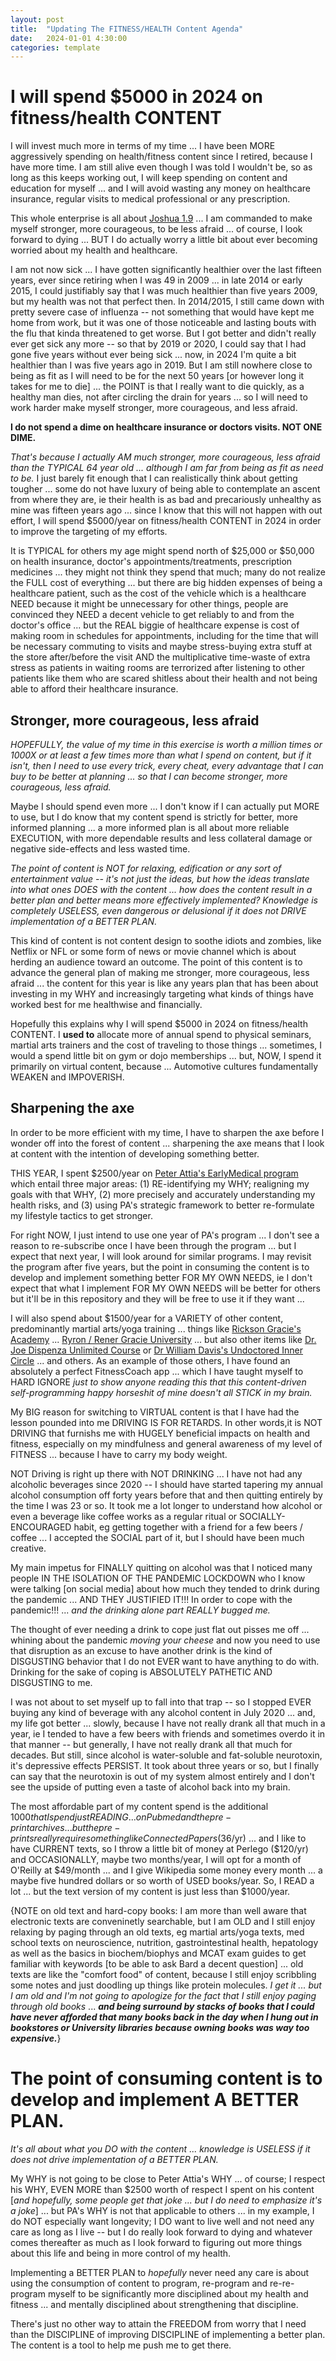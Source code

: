 ```yaml
---
layout: post
title:  "Updating The FITNESS/HEALTH Content Agenda"
date:   2024-01-01 4:30:00
categories: template
---
```






# I will spend $5000 in 2024 on fitness/health CONTENT

I will invest much more in terms of my time ... I have been MORE aggressively spending on health/fitness content since I retired, because I have more time.  I am still alive even though I was told I wouldn't be, so as long as this keeps working out, I will keep spending on content and education for myself ... and I will avoid wasting any money on healthcare insurance, regular visits to medical professional or any prescription.

This whole enterprise is all about [Joshua 1.9](https://www.biblestudytools.com/joshua/1-9-compare.html) ... I am commanded to make myself stronger, more courageous, to be less afraid ... of course, I look forward to dying ... BUT I do actually worry a little bit about ever becoming worried about my health and healthcare.

I am not now sick ... I have gotten significantly healthier over the last fifteen years, ever since retiring when I was 49 in 2009 ... in late 2014 or early 2015, I could justifiably say that I was much healthier than five years 2009, but my health was not that perfect then.  In 2014/2015, I still came down with pretty severe case of influenza -- not something that would have kept me home from work, but it was one of those noticeable and lasting bouts with the flu that kinda threatened to get worse.  But I got better and didn't really ever get sick any more -- so that by 2019 or 2020, I could say that I had gone five years without ever being sick ... now, in 2024 I'm quite a bit healthier than I was five years ago in 2019.  But I am still nowhere close to being as fit as I will need to be for the next 50 years [or however long it takes for me to die] ... the POINT is that I really want to die quickly, as a healthy man dies, not after circling the drain for years ... so I will need to work harder make myself stronger, more courageous, and less afraid.

**I do not spend a dime on healthcare insurance or doctors visits.  NOT ONE DIME.** 

*That's because I actually AM much stronger, more courageous, less afraid than the TYPICAL 64 year old ... although I am far from being as fit as need to be.*  I just barely fit enough that I can realistically think about getting tougher ... some do not have luxury of being able to contemplate an ascent from where they are, ie their health is as bad and precariously unhealthy as mine was fifteen years ago ... since I know that this will not happen with out effort, I will spend $5000/year on fitness/health CONTENT in 2024 in order to improve the targeting of my efforts.

It is TYPICAL for others my age might spend north of $25,000 or $50,000 on health insurance, doctor's appointments/treatments, prescription medicines ... they might not think they spend that much; many do not realize the FULL cost of everything ... but there are big hidden expenses of being a healthcare patient, such as the cost of the vehicle which is a healthcare NEED because it might be unnecessary for other things, people are convinced they NEED a decent vehicle to get reliably to and from the doctor's office ... but the REAL biggie of healthcare expense is cost of making room in schedules for appointments, including for the time that will be necessary commuting to visits and maybe stress-buying extra stuff at the store after/before the visit AND the multiplicative time-waste of extra stress as patients in waiting rooms are terrorized after listening to other patients like them who are scared shitless about their health and not being able to afford their healthcare insurance.

## Stronger, more courageous, less afraid

*HOPEFULLY, the value of my time in this exercise is worth a million times or 1000X or at least a few times more than what I spend on content, but if it isn't, then I need to use every trick, every cheat, every advantage that I can buy to be better at planning ...  so that I can become stronger, more courageous, less afraid.*

Maybe I should spend even more ... I don't know if I can actually put MORE to use, but I do know that my content spend is strictly for better, more informed planning ... a more informed plan is all about more reliable EXECUTION, with more dependable results and less collateral damage or negative side-effects and less wasted time. 

*The point of content is NOT for relaxing, edification or any sort of entertainment value -- it's not just the ideas, but how the ideas translate into what ones DOES with the content ... how does the content result in a better plan and better means more effectively implemented? Knowledge is completely USELESS, even dangerous or delusional if it does not DRIVE implementation of a BETTER PLAN.*

This kind of content is not content design to soothe idiots and zombies, like Netflix or NFL or some form of news or movie channel which is about herding an audience toward an outcome. The point of this content is to advance the general plan of making me stronger, more courageous, less afraid ... the content for this year is like any years plan that has been about investing in my WHY and increasingly targeting what kinds of things have worked best for me healthwise and financially. 

Hopefully this explains why I will spend $5000 in 2024 on fitness/health CONTENT.  I **used to** allocate more of annual spend to physical seminars, martial arts trainers and the cost of traveling to those things ... sometimes, I would a spend little bit on gym or dojo memberships ... but, NOW, I spend it primarily on virtual content, because ... Automotive cultures fundamentally WEAKEN and IMPOVERISH.

## Sharpening the axe

In order to be more efficient with my time, I have to sharpen the axe before I wonder off into the forest of content ... sharpening the axe means that I look at content with the intention of developing something better.  

THIS YEAR, I spent $2500/year on [Peter Attia's EarlyMedical program](https://earlymedical.com/lessons/welcome-to-early/#1-5-our-core-frameworks) which entail three major areas: (1) RE-identifying my WHY; realigning my goals with that WHY, (2) more precisely and accurately understanding my health risks, and (3) using PA's strategic framework to better re-formulate my lifestyle tactics to get stronger. 

For right NOW, I just intend to use one year of PA's program ... I don't see a reason to re-subscribe once I have been through the program ... but I expect that next year, I will look around for similar programs. I may revisit the program after five years, but the point in consuming the content is to develop and implement something better FOR MY OWN NEEDS, ie I don't expect that what I implement FOR MY OWN NEEDS will be better for others but it'll be in this repository and they will be free to use it if they want ...

I will also spend about $1500/year for a VARIETY of other content, predominantly martial arts/yoga training ... things like [Rickson Gracie's Academy](https://rickson.academy/en) ... [Ryron / Rener Gracie University](https://www.gracieuniversity.com/) ... but also other items like [Dr. Joe Dispenza Unlimited Course](https://drjoedispenza.com/) or [Dr William Davis's Undoctored Inner Circle](https://innercircle.drdavisinfinitehealth.com/default.aspx) ... and others. As an example of those others, I have found an absolutely a perfect FitnessCoach app ... which I have taught myself to HARD IGNORE *just to show anyone reading this that this content-driven self-programming happy horseshit of mine doesn't all STICK in my brain.*  

My BIG reason for switching to VIRTUAL content is that I have had the lesson pounded into me DRIVING IS FOR RETARDS.  In other words,it is NOT DRIVING that furnishs me with HUGELY beneficial impacts on health and fitness, especially on my mindfulness and general awareness of my level of FITNESS ... because I have to carry my body weight. 

NOT Driving is right up there with NOT DRINKING ... I have not had any alcoholic beverages since 2020 -- I should have started tapering my annual alcohol consumption off forty years before that and then quitting entirely by the time I was 23 or so.  It took me a lot longer to understand how alcohol or even a beverage like coffee works as a regular ritual or SOCIALLY-ENCOURAGED habit, eg getting together with a friend for a few beers / coffee ... I accepted the SOCIAL part of it, but I should have been much creative.

My main impetus for FINALLY quitting on alcohol was that I noticed many people IN THE ISOLATION OF THE PANDEMIC LOCKDOWN who I know were talking [on social media] about how much they tended to drink during the pandemic ... AND THEY JUSTIFIED IT!!! In order to cope with the pandemic!!! ... *and the drinking alone part REALLY bugged me.* 

The thought of ever needing a drink to cope just flat out pisses me off ... whining about the pandemic *moving your cheese* and now you need to use that disruption as an excuse to have another drink is the kind of DISGUSTING behavior that I do not EVER want to have anything to do with. Drinking for the sake of coping is ABSOLUTELY PATHETIC AND DISGUSTING to me.

I was not about to set myself up to fall into that trap -- so I stopped EVER buying any kind of beverage with any alcohol content in July 2020 ... and, my life got better ... slowly, because I have not really drank all that much in a year, ie I tended to have a few beers with friends and sometimes overdo it in that manner -- but generally, I have not really drank all that much for decades. But still, since alcohol is water-soluble and fat-soluble neurotoxin, it's depressive effects PERSIST. It took about three years or so, but I finally can say that the neurotoxin is out of my system almost entirely and I don't see the upside of putting even a taste of alcohol back into my brain. 

The most affordable part of my content spend is the additional $1000 that I spend just READING ... on Pubmed and the pre-print archives ... but the pre-prints really require something like ConnectedPapers ($36/yr) ... and I like to have CURRENT texts, so I throw a little bit of money at Perlego ($120/yr) and OCCASIONALLY, maybe two months/year, I will opt for a month of O'Reilly at $49/month ... and I give Wikipedia some money every month ... a maybe five hundred dollars or so worth of USED books/year.  So, I READ a lot ... but the text version of my content is just less than $1000/year.

{NOTE on old text and hard-copy books: I am more than well aware that electronic texts are conveninetly searchable, but I am OLD and I still enjoy relaxing by paging through an old texts, eg martial arts/yoga texts, med school texts on neuroscience, nutrition, gastrointestinal health, hepatology as well as the basics in biochem/biophys and MCAT exam guides to get familiar with keywords [to be able to ask Bard a decent question] ... old texts are like the "comfort food" of content, because I still enjoy scribbling some notes and just doodling up things like protein molecules. *I get it ... but I am old and I'm not going to apologize for the fact that I still enjoy paging through old books* ... ***and being surround by stacks of books that I could have never afforded that many books back in the day when I hung out in bookstores or University libraries because owning books was way too expensive.***}

# The point of consuming content is to develop and implement A BETTER PLAN.

*It's all about what you DO with the content ... knowledge is USELESS if it does not drive implementation of a BETTER PLAN.*

My WHY is not going to be close to Peter Attia's WHY ... of course; I respect his WHY, EVEN MORE than $2500 worth of respect I spent on his content [*and hopefully, some people get that joke ... but I do need to emphasize it's a joke*] ...  but PA's WHY is not that applicable to others ... in my example, I do NOT especially want longevity; I DO want to live well and not need any care as long as I live -- but I do really look forward to dying and whatever comes thereafter as much as I look forward to figuring out more things about this life and being in more control of my health.

Implementing a BETTER PLAN to *hopefully* never need any care is about using the consumption of content to program, re-program and re-re-program myself to be significantly more disciplined about my health and fitness ... and mentally disciplined about strengthening that discipline.

There's just no other way to attain the FREEDOM from worry that I need than the DISCIPLINE of improving DISCIPLINE of implementing a better plan. The content is a tool to help me push me to get there.